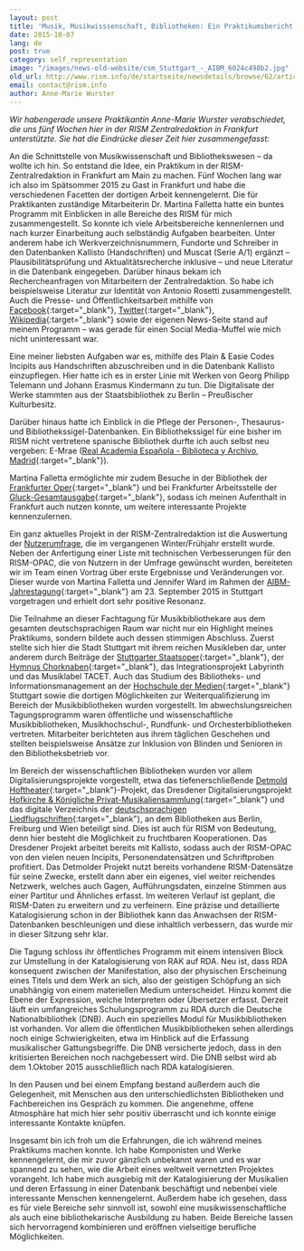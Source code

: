 ```yaml
---
layout: post
title: 'Musik, Musikwisssenschaft, Bibliotheken: Ein Praktikumsbericht'
date: 2015-10-07
lang: de
post: true
category: self_representation
image: "/images/news-old-website/csm_Stuttgart_-_AIBM_6024c498b2.jpg"
old_url: http://www.rism.info/de/startseite/newsdetails/browse/62/article/64/music-musicology-libraries-an-interns-report.html
email: contact@rism.info
author: Anne-Marie Wurster
---
```


_Wir habengerade unsere Praktikantin Anne-Marie Wurster verabschiedet, die uns fünf Wochen hier in der RISM Zentralredaktion in Frankfurt unterstützte._ _Sie hat die Eindrücke dieser Zeit hier zusammengefasst:_


An die Schnittstelle von Musikwissenschaft und Bibliothekswesen – da wollte ich hin. So entstand die Idee, ein Praktikum in der RISM-Zentralredaktion in Frankfurt am Main zu machen. Fünf Wochen lang war ich also im Spätsommer 2015 zu Gast in Frankfurt und habe die verschiedenen Facetten der dortigen Arbeit kennengelernt. Die für Praktikanten zuständige Mitarbeiterin Dr. Martina Falletta hatte ein buntes Programm mit Einblicken in alle Bereiche des RISM für mich zusammengestellt. So konnte ich viele Arbeitsbereiche kennenlernen und nach kurzer Einarbeitung auch selbständig Aufgaben bearbeiten. Unter anderem habe ich Werkverzeichnisnummern, Fundorte und Schreiber in den Datenbanken Kallisto (Handschriften) und Muscat (Serie A/1) ergänzt – Plausibilitätsprüfung und Aktualitätsrecherche inklusive – und neue Literatur in die Datenbank eingegeben. Darüber hinaus bekam ich Rechercheanfragen von Mitarbeitern der Zentralredaktion. So habe ich beispielsweise Literatur zur Identität von Antonio Rosetti zusammengestellt. Auch die Presse- und Öffentlichkeitsarbeit mithilfe von [Facebook](https://www.facebook.com/RISM.info/timeline/){:target="_blank"}, [Twitter](https://twitter.com/RISM_music){:target="_blank"}, [Wikipedia](https://en.wikipedia.org/wiki/R%C3%A9pertoire_International_des_Sources_Musicales){:target="_blank"} sowie der eigenen News-Seite stand auf meinem Programm – was gerade für einen Social Media-Muffel wie mich nicht uninteressant war.


Eine meiner liebsten Aufgaben war es, mithilfe des Plain & Easie Codes Incipits aus Handschriften abzuschreiben und in die Datenbank Kallisto einzupflegen. Hier hatte ich es in erster Linie mit Werken von Georg Philipp Telemann und Johann Erasmus Kindermann zu tun. Die Digitalisate der Werke stammten aus der Staatsbibliothek zu Berlin – Preußischer Kulturbesitz.


Darüber hinaus hatte ich Einblick in die Pflege der Personen-, Thesaurus- und Bibliothekssigel-Datenbanken. Ein Bibliothekssigel für eine bisher im RISM nicht vertretene spanische Bibliothek durfte ich auch selbst neu vergeben: E-Mrae ([Real Academia Española - Biblioteca y Archivo, Madrid](http://www.rae.es/){:target="_blank"}).


Martina Falletta ermöglichte mir zudem Besuche in der Bibliothek der [Frankfurter Oper](http://www.oper-frankfurt.de/){:target="_blank"} und bei Frankfurter Arbeitsstelle der [Gluck-Gesamtausgabe](http://www.gluck-gesamtausgabe.de/){:target="_blank"}, sodass ich meinen Aufenthalt in Frankfurt auch nutzen konnte, um weitere interessante Projekte kennenzulernen.

Ein ganz aktuelles Projekt in der RISM-Zentralredaktion ist die Auswertung der [Nutzerumfrage](/de/community/rism-nutzerstudie.html), die im vergangenen Winter/Frühjahr erstellt wurde. Neben der Anfertigung einer Liste mit technischen Verbesserungen für den RISM-OPAC, die von Nutzern in der Umfrage gewünscht wurden, bereiteten wir im Team einen Vortrag über erste Ergebnisse und Veränderungen vor. Dieser wurde von Martina Falletta und Jennifer Ward im Rahmen der [AIBM-Jahrestagung](http://www.aibm.info/tagungen/2015-stuttgart/vortragsfolien_aibm2015/){:target="_blank"} am 23. September 2015 in Stuttgart vorgetragen und erhielt dort sehr positive Resonanz.

Die Teilnahme an dieser Fachtagung für Musikbibliothekare aus dem gesamten deutschsprachigen Raum war nicht nur ein Highlight meines Praktikums, sondern bildete auch dessen stimmigen Abschluss. Zuerst stellte sich hier die Stadt Stuttgart mit ihrem reichen Musikleben dar, unter anderem durch Beiträge der [Stuttgarter Staatsoper](http://www.oper-stuttgart.de/){:target="_blank"}, der [Hymnus Chorknaben](http://www.hymnus.de/){:target="_blank"}, das Integrationsprojekt Labyrinth und das Musiklabel TACET. Auch das Studium des Bibliotheks- und Informationsmanagement an der [Hochschule der Medien](https://www.hdm-stuttgart.de/){:target="_blank"} Stuttgart sowie die dortigen Möglichkeiten zur Weiterqualifizierung im Bereich der Musikbibliotheken wurden vorgestellt. Im abwechslungsreichen Tagungsprogramm waren öffentliche und wissenschaftliche Musikbibliotheken, Musikhochschul-, Rundfunk- und Orchesterbibliotheken vertreten. Mitarbeiter berichteten aus ihrem täglichen Geschehen und stellten beispielsweise Ansätze zur Inklusion von Blinden und Senioren in den Bibliotheksbetrieb vor.


Im Bereich der wissenschaftlichen Bibliotheken wurden vor allem Digitalisierungsprojekte vorgestellt, etwa das tiefenerschließende [Detmold Hoftheater](http://hoftheater-detmold.de/){:target="_blank"}-Projekt, das Dresdener Digitalisierungsprojekt [Hofkirche & Königliche Privat-Musikaliensammlung](http://hofmusik.slub-dresden.de/themen/hofkirche-koenigliche-privat-musikaliensammlung/){:target="_blank"} und das digitale Verzeichnis der [deutschsprachigen Liedflugschriften](http://staatsbibliothek-berlin.de/die-staatsbibliothek/abteilungen/historische-drucke/projekte/vd-lied-digital/){:target="_blank"}, an dem Bibliotheken aus Berlin, Freiburg und Wien beteiligt sind. Dies ist auch für RISM von Bedeutung, denn hier besteht die Möglichkeit zu fruchtbaren Kooperationen. Das Dresdener Projekt arbeitet bereits mit Kallisto, sodass auch der RISM-OPAC von den vielen neuen Incipits, Personendatensätzen und Schriftproben profitiert. Das Detmolder Projekt nutzt bereits vorhandene RISM-Datensätze für seine Zwecke, erstellt dann aber ein eigenes, viel weiter reichendes Netzwerk, welches auch Gagen, Aufführungsdaten, einzelne Stimmen aus einer Partitur und Ähnliches erfasst. Im weiteren Verlauf ist geplant, die RISM-Daten zu erweitern und zu verfeinern. Eine präzise und detaillierte Katalogisierung schon in der Bibliothek kann das Anwachsen der RISM-Datenbanken beschleunigen und diese inhaltlich verbessern, das wurde mir in dieser Sitzung sehr klar.


Die Tagung schloss ihr öffentliches Programm mit einem intensiven Block zur Umstellung in der Katalogisierung von RAK auf RDA. Neu ist, dass RDA konsequent zwischen der Manifestation, also der physischen Erscheinung eines Titels und dem Werk an sich, also der geistigen Schöpfung an sich unabhängig von einem materiellen Medium unterscheidet. Hinzu kommt die Ebene der Expression, welche Interpreten oder Übersetzer erfasst. Derzeit läuft ein umfangreiches Schulungsprogramm zu RDA durch die Deutsche Nationalbibliothek (DNB). Auch ein spezielles Modul für Musikbibliotheken ist vorhanden. Vor allem die öffentlichen Musikbibliotheken sehen allerdings noch einige Schwierigkeiten, etwa im Hinblick auf die Erfassung musikalischer Gattungsbegriffe. Die DNB versicherte jedoch, dass in den kritisierten Bereichen noch nachgebessert wird. Die DNB selbst wird ab dem 1.Oktober 2015 ausschließlich nach RDA katalogisieren.


In den Pausen und bei einem Empfang bestand außerdem auch die Gelegenheit, mit Menschen aus den unterschiedlichsten Bibliotheken und Fachbereichen ins Gespräch zu kommen. Die angenehme, offene Atmosphäre hat mich hier sehr positiv überrascht und ich konnte einige interessante Kontakte knüpfen.

Insgesamt bin ich froh um die Erfahrungen, die ich während meines Praktikums machen konnte. Ich habe Komponisten und Werke kennengelernt, die mir zuvor gänzlich unbekannt waren und es war spannend zu sehen, wie die Arbeit eines weltweit vernetzten Projektes vorangeht. Ich habe mich ausgiebig mit der Katalogisierung der Musikalien und deren Erfassung in einer Datenbank beschäftigt und nebenbei viele interessante Menschen kennengelernt. Außerdem habe ich gesehen, dass es für viele Bereiche sehr sinnvoll ist, sowohl eine musikwissenschaftliche als auch eine bibliothekarische Ausbildung zu haben. Beide Bereiche lassen sich hervorragend kombinieren und eröffnen vielseitige berufliche Möglichkeiten.

